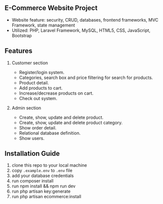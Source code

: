## E-Commerce Website Project

-	Website feature: security, CRUD, databases, frontend frameworks, MVC Framework, state management
-	Utilized: PHP, Laravel Framework, MySQL, HTML5, CSS, JavaScript, Bootstrap

## Features

1. Customer section
    - Register/login system.
    - Categories, search box and price filtering for search for products.
    - Product detail.
    - Add products to cart.
    - Increase/decrease products on cart.
    - Check out system.
    
2. Admin section
    - Create, show, update and delete product.
    - Create, show, update and delete product category.
    - Show order detail.
    - Relational database definition.
    - Show users.

## Installation Guide

1. clone this repo to your local machine
2. copy `.example.env` to `.env` file
3. add your database credentials
4. run composer install
5. run npm install && npm run dev
6. run php artisan key:generate
7. run php artisan ecommerce:install
